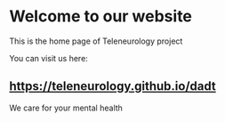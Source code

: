 # Welcome to our website
This is the home page of Teleneurology project

You can visit us here:
## https://teleneurology.github.io/dadt

We care for your mental health
